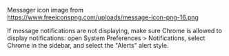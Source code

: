 Messager icon image from https://www.freeiconspng.com/uploads/message-icon-png-16.png

If message notifications are not displaying, make sure Chrome is allowed to display notifications:
 open System Preferences > Notifications, select Chrome in the sidebar, and select the "Alerts" alert style.
